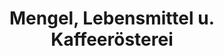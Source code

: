 ---
title: "Mengel, Lebensmittel u. Kaffeerösterei"
url: /giessen/mengel-lebensmittel-u-kaffeeroesterei/
shop: Lebensmittel
---